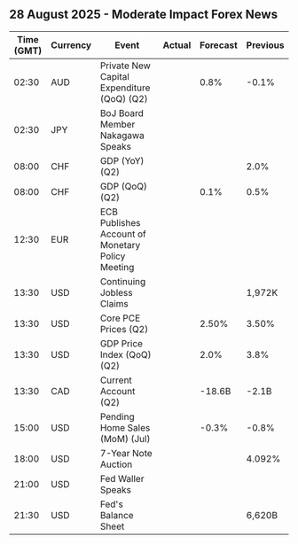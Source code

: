 ## 28 August 2025 - Moderate Impact Forex News

| Time (GMT) | Currency | Event | Actual | Forecast | Previous |
|------|----------|-------|--------|----------|----------|
| 02:30 | AUD | Private New Capital Expenditure (QoQ) (Q2) |  | 0.8% | -0.1% |
| 02:30 | JPY | BoJ Board Member Nakagawa Speaks |  |  |  |
| 08:00 | CHF | GDP (YoY) (Q2) |  |  | 2.0% |
| 08:00 | CHF | GDP (QoQ) (Q2) |  | 0.1% | 0.5% |
| 12:30 | EUR | ECB Publishes Account of Monetary Policy Meeting |  |  |  |
| 13:30 | USD | Continuing Jobless Claims |  |  | 1,972K |
| 13:30 | USD | Core PCE Prices (Q2) |  | 2.50% | 3.50% |
| 13:30 | USD | GDP Price Index (QoQ) (Q2) |  | 2.0% | 3.8% |
| 13:30 | CAD | Current Account (Q2) |  | -18.6B | -2.1B |
| 15:00 | USD | Pending Home Sales (MoM) (Jul) |  | -0.3% | -0.8% |
| 18:00 | USD | 7-Year Note Auction |  |  | 4.092% |
| 21:00 | USD | Fed Waller Speaks |  |  |  |
| 21:30 | USD | Fed's Balance Sheet |  |  | 6,620B |
